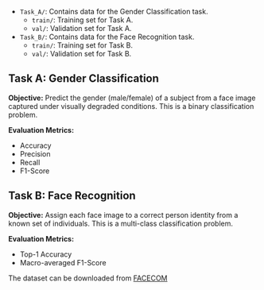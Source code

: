 
-   `Task_A/`: Contains data for the Gender Classification task.
    -   `train/`: Training set for Task A.
    -   `val/`: Validation set for Task A.
-   `Task_B/`: Contains data for the Face Recognition task.
    -   `train/`: Training set for Task B.
    -   `val/`: Validation set for Task B.

## Task A: Gender Classification

**Objective:** Predict the gender (male/female) of a subject from a face image captured under visually degraded conditions. This is a binary classification problem.

**Evaluation Metrics:**
* Accuracy
* Precision
* Recall
* F1-Score

## Task B: Face Recognition

**Objective:** Assign each face image to a correct person identity from a known set of individuals. This is a multi-class classification problem.

**Evaluation Metrics:**
* Top-1 Accuracy
* Macro-averaged F1-Score


The dataset can be downloaded from [FACECOM](https://drive.google.com/file/d/1KXx1CW-BM3muxzCtmyhyv9xtWco_nDbL/view)
